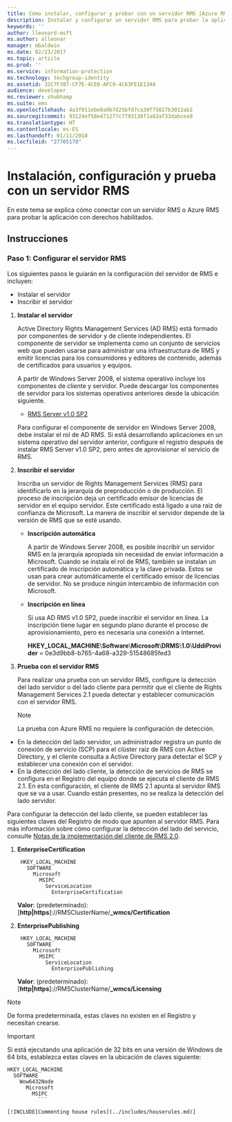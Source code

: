 ```yaml
---
title: Cómo instalar, configurar y probar con un servidor RMS |Azure RMS
description: Instalar y configurar un servidor RMS para probar la aplicación con derechos habilitados.
keywords: ''
author: lleonard-msft
ms.author: alleonar
manager: mbaldwin
ms.date: 02/23/2017
ms.topic: article
ms.prod: ''
ms.service: information-protection
ms.technology: techgroup-identity
ms.assetid: 32C7F387-CF7E-4CE0-AFC9-4C63FE1E134A
audience: developer
ms.reviewer: shubhamp
ms.suite: ems
ms.openlocfilehash: 4a3f011ebe8a9b7d25bfd7ca30f75827b3012ab2
ms.sourcegitcommit: 93124ef58e471277c7793130f1a82af33dabcea9
ms.translationtype: HT
ms.contentlocale: es-ES
ms.lasthandoff: 01/11/2018
ms.locfileid: "27765178"
---
```

# <a name="how-to-install-configure-and-test-with-an-rms-server"></a>Instalación, configuración y prueba con un servidor RMS

En este tema se explica cómo conectar con un servidor RMS o Azure RMS para probar la aplicación con derechos habilitados.
 
## <a name="instructions"></a>Instrucciones

### <a name="step-1-setup-your-rms-server"></a>Paso 1: Configurar el servidor RMS

Los siguientes pasos le guiarán en la configuración del servidor de RMS e incluyen:

-   Instalar el servidor
-   Inscribir el servidor

1.  **Instalar el servidor**

    Active Directory Rights Management Services (AD RMS) está formado por componentes de servidor y de cliente independientes. El componente de servidor se implementa como un conjunto de servicios web que pueden usarse para administrar una infraestructura de RMS y emitir licencias para los consumidores y editores de contenido, además de certificados para usuarios y equipos.

    A partir de Windows Server 2008, el sistema operativo incluye los componentes de cliente y servidor. Puede descargar los componentes de servidor para los sistemas operativos anteriores desde la ubicación siguiente.

    -   [RMS Server v1.0 SP2](http://go.microsoft.com/fwlink/p/?linkid=73722)

    Para configurar el componente de servidor en Windows Server 2008, debe instalar el rol de AD RMS. Si está desarrollando aplicaciones en un sistema operativo del servidor anterior, configure el registro después de instalar RMS Server v1.0 SP2, pero antes de aprovisionar el servicio de RMS.

2.  **Inscribir el servidor**

    Inscriba un servidor de Rights Management Services (RMS) para identificarlo en la jerarquía de preproducción o de producción. El proceso de inscripción deja un certificado emisor de licencias de servidor en el equipo servidor. Este certificado está ligado a una raíz de confianza de Microsoft. La manera de inscribir el servidor depende de la versión de RMS que se esté usando.

    -   **Inscripción automática**

        A partir de Windows Server 2008, es posible inscribir un servidor RMS en la jerarquía apropiada sin necesidad de enviar información a Microsoft. Cuando se instala el rol de RMS, también se instalan un certificado de inscripción automática y la clave privada. Estos se usan para crear automáticamente el certificado emisor de licencias de servidor. No se produce ningún intercambio de información con Microsoft.

    -   **Inscripción en línea**

        Si usa AD RMS v1.0 SP2, puede inscribir el servidor en línea. La inscripción tiene lugar en segundo plano durante el proceso de aprovisionamiento, pero es necesaria una conexión a Internet.

        **HKEY\_LOCAL\_MACHINE**\\**Software**\\**Microsoft**\\**DRMS**\\**1.0**\\**UddiProvider** = 0e3d9bb8-b765-4a68-a329-51548685fed3

3. **Prueba con el servidor RMS**

    Para realizar una prueba con un servidor RMS, configure la detección del lado servidor o del lado cliente para permitir que el cliente de Rights Management Services 2.1 pueda detectar y establecer comunicación con el servidor RMS.

    > [!Note]
    > La prueba con Azure RMS no requiere la configuración de detección.

  - En la detección del lado servidor, un administrador registra un punto de conexión de servicio (SCP) para el clúster raíz de RMS con Active Directory, y el cliente consulta a Active Directory para detectar el SCP y establecer una conexión con el servidor.
  - En la detección del lado cliente, la detección de servicios de RMS se configura en el Registro del equipo donde se ejecuta el cliente de RMS 2.1. En esta configuración, el cliente de RMS 2.1 apunta al servidor RMS que se va a usar. Cuando están presentes, no se realiza la detección del lado servidor.

  Para configurar la detección del lado cliente, se pueden establecer las siguientes claves del Registro de modo que apunten al servidor RMS. Para más información sobre cómo configurar la detección del lado del servicio, consulte [Notas de la implementación del cliente de RMS 2.0](https://technet.microsoft.com/library/jj159267(WS.10).aspx).

1. **EnterpriseCertification**

        HKEY_LOCAL_MACHINE
          SOFTWARE
            Microsoft
              MSIPC
                ServiceLocation
                  EnterpriseCertification

   **Valor**: (predeterminado): [**http|https**]://RMSClusterName/**_wmcs/Certification**

2. **EnterprisePublishing**

        HKEY_LOCAL_MACHINE
          SOFTWARE
            Microsoft
              MSIPC
                ServiceLocation
                  EnterprisePublishing
                  
   **Valor**: (predeterminado):[**http|https**]://RMSClusterName/**_wmcs/Licensing**

>[!NOTE] 
> De forma predeterminada, estas claves no existen en el Registro y necesitan crearse.

>[!IMPORTANT] 
> Si está ejecutando una aplicación de 32 bits en una versión de Windows de 64 bits, establezca estas claves en la ubicación de claves siguiente:<p>
  ```    
  HKEY_LOCAL_MACHINE
    SOFTWARE
      Wow6432Node
        Microsoft
          MSIPC
            ```

[!INCLUDE[Commenting house rules](../includes/houserules.md)]